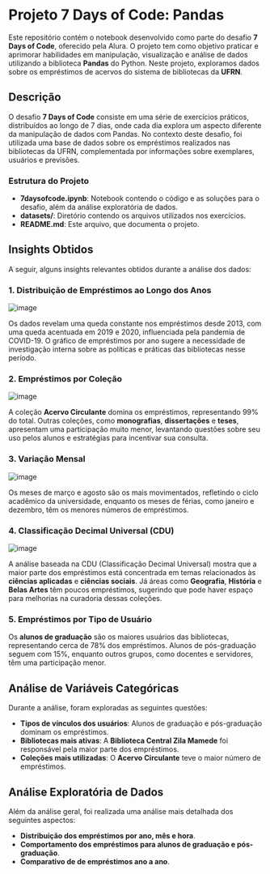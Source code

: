 # Projeto 7 Days of Code: Pandas

Este repositório contém o notebook desenvolvido como parte do desafio **7 Days of Code**, oferecido pela Alura. O projeto tem como objetivo praticar e aprimorar habilidades em manipulação, visualização e análise de dados utilizando a biblioteca **Pandas** do Python. Neste projeto, exploramos dados sobre os empréstimos de acervos do sistema de bibliotecas da **UFRN**.

## Descrição

O desafio **7 Days of Code** consiste em uma série de exercícios práticos, distribuídos ao longo de 7 dias, onde cada dia explora um aspecto diferente da manipulação de dados com Pandas. No contexto deste desafio, foi utilizada uma base de dados sobre os empréstimos realizados nas bibliotecas da UFRN, complementada por informações sobre exemplares, usuários e previsões.

### Estrutura do Projeto

- **7daysofcode.ipynb**: Notebook contendo o código e as soluções para o desafio, além da análise exploratória de dados.
- **datasets/**: Diretório contendo os arquivos utilizados nos exercícios.
- **README.md**: Este arquivo, que documenta o projeto.

## Insights Obtidos

A seguir, alguns insights relevantes obtidos durante a análise dos dados:

### 1. **Distribuição de Empréstimos ao Longo dos Anos**

![image](https://github.com/user-attachments/assets/dd9fa2d8-4ca3-49f7-88ff-d61d15233d91)

Os dados revelam uma queda constante nos empréstimos desde 2013, com uma queda acentuada em 2019 e 2020, influenciada pela pandemia de COVID-19. O gráfico de empréstimos por ano sugere a necessidade de investigação interna sobre as políticas e práticas das bibliotecas nesse período.

### 2. **Empréstimos por Coleção**

![image](https://github.com/user-attachments/assets/546b0059-79db-4cd5-aff0-c1807eeb4fca)

A coleção **Acervo Circulante** domina os empréstimos, representando 99% do total. Outras coleções, como **monografias**, **dissertações** e **teses**, apresentam uma participação muito menor, levantando questões sobre seu uso pelos alunos e estratégias para incentivar sua consulta.

### 3. **Variação Mensal**

![image](https://github.com/user-attachments/assets/4cc74859-651d-4786-b4fb-774860585ecd)

Os meses de março e agosto são os mais movimentados, refletindo o ciclo acadêmico da universidade, enquanto os meses de férias, como janeiro e dezembro, têm os menores números de empréstimos.

### 4. **Classificação Decimal Universal (CDU)**

![image](https://github.com/user-attachments/assets/e561bf02-c13c-4726-8800-d93f801398be)

A análise baseada na CDU (Classificação Decimal Universal) mostra que a maior parte dos empréstimos está concentrada em temas relacionados às **ciências aplicadas** e **ciências sociais**. Já áreas como **Geografia**, **História** e **Belas Artes** têm poucos empréstimos, sugerindo que pode haver espaço para melhorias na curadoria dessas coleções.

### 5. **Empréstimos por Tipo de Usuário**
Os **alunos de graduação** são os maiores usuários das bibliotecas, representando cerca de 78% dos empréstimos. Alunos de pós-graduação seguem com 15%, enquanto outros grupos, como docentes e servidores, têm uma participação menor.

## Análise de Variáveis Categóricas

Durante a análise, foram exploradas as seguintes questões:

- **Tipos de vínculos dos usuários**: Alunos de graduação e pós-graduação dominam os empréstimos.
- **Bibliotecas mais ativas**: A **Biblioteca Central Zila Mamede** foi responsável pela maior parte dos empréstimos.
- **Coleções mais utilizadas**: O **Acervo Circulante** teve o maior número de empréstimos.

## Análise Exploratória de Dados

Além da análise geral, foi realizada uma análise mais detalhada dos seguintes aspectos:

- **Distribuição dos empréstimos por ano, mês e hora**.
- **Comportamento dos empréstimos para alunos de graduação e pós-graduação**.
- **Comparativo de de empréstimos ano a ano**.
